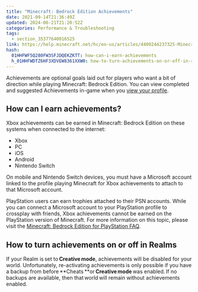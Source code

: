 ```yaml
---
title: "Minecraft: Bedrock Edition Achievements"
date: 2021-09-14T21:36:49Z
updated: 2024-06-21T21:20:52Z
categories: Performance & Troubleshooting
tags:
  - section_35377640016525
link: https://help.minecraft.net/hc/en-us/articles/4409244237325-Minecraft-Bedrock-Edition-Achievements
hash:
  01HHFWF5Q280FW3SFJDQEKZKTT: how-can-i-earn-achievements
  h_01HHFWDTZ6HF3XDVEW8361XXW0: how-to-turn-achievements-on-or-off-in-realms
---
```


Achievements are optional goals laid out for players who want a bit of direction while playing Minecraft: Bedrock Edition. You can view completed and suggested Achievements in-game when you [view your profile](https://help.minecraft.net/hc/en-us/articles/27780690574477).

## How can I earn achievements?

Xbox achievements can be earned in Minecraft: Bedrock Edition on these systems when connected to the internet:

- Xbox
- PC
- iOS
- Android
- Nintendo Switch

On mobile and Nintendo Switch devices, you must have a Microsoft account linked to the profile playing Minecraft for Xbox achievements to attach to that Microsoft account.

PlayStation users can earn trophies attached to their PSN accounts. While you can connect a Microsoft account to your PlayStation profile to crossplay with friends, Xbox achievements cannot be earned on the PlayStation version of Minecraft. For more information on this topic, please visit the [Minecraft: Bedrock Edition for PlayStation FAQ](../Use-or-Link-Microsoft-Accounts/Link-Your-Microsoft-Account-to-Minecraft-on-PlayStation.md).

## How to turn achievements on or off in Realms

If your Realm is set to **Creative mode**, achievements will be disabled for your world. Unfortunately, re-activating achievements is only possible if you have a backup from before **Cheats **or **Creative mode** was enabled. If no backups are available, then that world will remain without achievements enabled.
